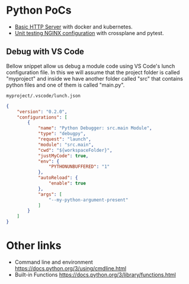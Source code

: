 # Python PoCs

- [Basic HTTP Server](./basicserver/) with docker and kubernetes.
- [Unit testing NGINX configuration](./nginxtest/) with crossplane and pytest.

## Debug with VS Code

Bellow snippet allow us debug a module code using VS Code's lunch configuration file. In this we will assume that the project folder is called "myproject" and inside we have another folder called "src" that contains python files and one of them is called "main.py".

`myproject/.vscode/lunch.json`
```json
{
    "version": "0.2.0",
    "configurations": [
        {
            "name": "Python Debugger: src.main Module",
            "type": "debugpy",
            "request": "launch",
            "module": "src.main",
            "cwd": "${workspaceFolder}",
            "justMyCode": true,
            "env": {
                "PYTHONUNBUFFERED": "1"
            },
            "autoReload": {
                "enable": true
            },
            "args": [
                "--my-python-argument-present"
            ]
        }
    ]
}
```

# Other links

- Command line and environment https://docs.python.org/3/using/cmdline.html
- Built-in Functions https://docs.python.org/3/library/functions.html
